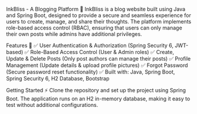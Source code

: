 InkBliss - A Blogging Platform 📝
InkBliss is a blog website built using Java and Spring Boot, designed to provide a secure and seamless experience for users to create, manage, and share their thoughts. The platform implements role-based access control (RBAC), ensuring that users can only manage their own posts while admins have additional privileges.

Features 🚀
✅ User Authentication & Authorization (Spring Security 6, JWT-based)
✅ Role-Based Access Control (User & Admin roles)
✅ Create, Update & Delete Posts (Only post authors can manage their posts)
✅ Profile Management (Update details & upload profile pictures)
✅ Forgot Password (Secure password reset functionality)
✅ Built with: Java, Spring Boot, Spring Security 6, H2 Database, Bootstrap

Getting Started ⚡
Clone the repository and set up the project using Spring Boot. The application runs on an H2 in-memory database, making it easy to test without additional configurations.
